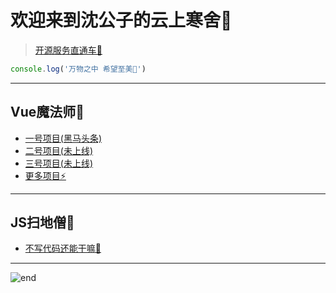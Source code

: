 
# **欢迎来到沈公子的云上寒舍👻**
>[开源服务直通车🚀](https://github.com/techpang666/techpang666.github.io)  

```js
console.log('万物之中 希望至美🌈')
```

------
## **Vue魔法师🔮**
* [一号项目(黑马头条)](https://techpang.top/heima_toutiao)
* [二号项目(未上线)](https://techpang.top/)
* [三号项目(未上线)](https://techpang.top/)
* [更多项目⚡](https://techpang.top/)

------
## **JS扫地僧🍖**
* [不写代码还能干嘛🥺](https://techpang.top/)

------
![end](https://gitee.com/techpang/img_emoji_libs/raw/master/img_bed/markdown_images/end.jpg '富婆加我吧不想努力了')